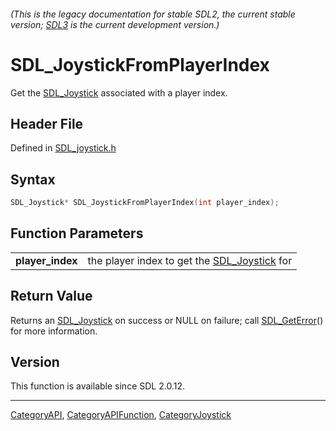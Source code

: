 ###### (This is the legacy documentation for stable SDL2, the current stable version; [SDL3](https://wiki.libsdl.org/SDL3/) is the current development version.)
# SDL_JoystickFromPlayerIndex

Get the [SDL_Joystick](SDL_Joystick) associated with a player index.

## Header File

Defined in [SDL_joystick.h](https://github.com/libsdl-org/SDL/blob/SDL2/include/SDL_joystick.h)

## Syntax

```c
SDL_Joystick* SDL_JoystickFromPlayerIndex(int player_index);

```

## Function Parameters

|                      |                                                              |
| -------------------- | ------------------------------------------------------------ |
| **player_index**     | the player index to get the [SDL_Joystick](SDL_Joystick) for |

## Return Value

Returns an [SDL_Joystick](SDL_Joystick) on success or NULL on failure; call
[SDL_GetError](SDL_GetError)() for more information.

## Version

This function is available since SDL 2.0.12.

----
[CategoryAPI](CategoryAPI), [CategoryAPIFunction](CategoryAPIFunction), [CategoryJoystick](CategoryJoystick)

